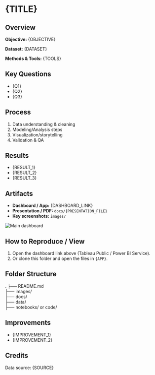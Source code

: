 # {TITLE}

## Overview
**Objective:** {OBJECTIVE}

**Dataset:** {DATASET}

**Methods & Tools:** {TOOLS}

## Key Questions
- {Q1}
- {Q2}
- {Q3}

## Process
1. Data understanding & cleaning
2. Modeling/Analysis steps
3. Visualization/storytelling
4. Validation & QA

## Results
- {RESULT_1}
- {RESULT_2}
- {RESULT_3}

## Artifacts
- **Dashboard / App:** {DASHBOARD_LINK}
- **Presentation / PDF:** `docs/{PRESENTATION_FILE}`
- **Key screenshots:** `images/`

![Main dashboard](images/placeholder_main.png)

## How to Reproduce / View
1. Open the dashboard link above (Tableau Public / Power BI Service).  
2. Or clone this folder and open the files in `{APP}`.

## Folder Structure
.
├── README.md  
├── images/  
├── docs/  
├── data/  
├── notebooks/ or code/

## Improvements
- {IMPROVEMENT_1}
- {IMPROVEMENT_2}

## Credits
Data source: {SOURCE}

